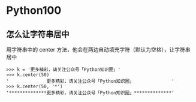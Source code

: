 # Python100


## 怎么让字符串居中

用字符串中的 center 方法，他会在两边自动填充字符（默认为空格），让字符串居中

```
>>> k = '更多精彩，请关注公众号「Python知识圈」'
>>> k.center(50)
'              更多精彩，请关注公众号「Python知识圈」              '
>>> k.center(50, '*')
'**************更多精彩，请关注公众号「Python知识圈」**************'
```
